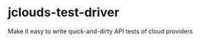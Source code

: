 jclouds-test-driver
===================

Make it easy to write quick-and-dirty API tests of cloud providers
